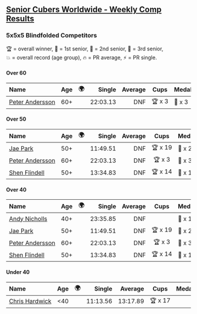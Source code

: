 <style>table {white-space: nowrap;}</style>
<link rel="stylesheet" type="text/css" href="/scw-comp/css/flags.css" />

## [Senior Cubers Worldwide - Weekly Comp Results](/scw-comp/results/)
### 5x5x5 Blindfolded Competitors

<span style="white-space: nowrap;">🏆 = overall winner</span>, <span style="white-space: nowrap;">🥇 = 1st senior</span>, <span style="white-space: nowrap;">🥈 = 2nd senior</span>, <span style="white-space: nowrap;">🥉 = 3rd senior</span>, <span style="white-space: nowrap;">💥 = overall record (age group)</span>, <span style="white-space: nowrap;">🔥 = PR average</span>, <span style="white-space: nowrap;">⚡ = PR single</span>.

#### Over 60

| Name | Age | 🌍 | Single | Average | Cups | Medals | Achievements |
| :-- | :--: | :--: | --: | --: | :--: | :-- | :-- |
| [Peter Andersson](../../persons/peter_andersson/555bf.md) | 60+ | <i class="flag flag-SE" /> | 22:03.13 | DNF | 🏆 x 3 | 🥇 x 3 | 💥 x 3, ⚡ x 3 |

#### Over 50

| Name | Age | 🌍 | Single | Average | Cups | Medals | Achievements |
| :-- | :--: | :--: | --: | --: | :--: | :-- | :-- |
| [Jae Park](../../persons/jae_park/555bf.md) | 50+ | <i class="flag flag-US" /> | 11:49.51 | DNF | 🏆 x 19 | 🥇 x 27 | 💥 x 7, ⚡ x 7 |
| [Peter Andersson](../../persons/peter_andersson/555bf.md) | 60+ | <i class="flag flag-SE" /> | 22:03.13 | DNF | 🏆 x 3 | 🥇 x 3 | 💥 x 3, ⚡ x 3 |
| [Shen Flindell](../../persons/shen_flindell/555bf.md) | 50+ | <i class="flag flag-AU" /> | 13:34.83 | DNF | 🏆 x 14 | 🥇 x 14 | ⚡ x 6 |

#### Over 40

| Name | Age | 🌍 | Single | Average | Cups | Medals | Achievements |
| :-- | :--: | :--: | --: | --: | :--: | :-- | :-- |
| [Andy Nicholls](../../persons/andy_nicholls/555bf.md) | 40+ | <i class="flag flag-GB" /> | 23:35.85 | DNF |  | 🥇 x 1, 🥈 x 2 | ⚡ x 2 |
| [Jae Park](../../persons/jae_park/555bf.md) | 50+ | <i class="flag flag-US" /> | 11:49.51 | DNF | 🏆 x 19 | 🥇 x 27 | 💥 x 7, ⚡ x 7 |
| [Peter Andersson](../../persons/peter_andersson/555bf.md) | 60+ | <i class="flag flag-SE" /> | 22:03.13 | DNF | 🏆 x 3 | 🥇 x 3 | 💥 x 3, ⚡ x 3 |
| [Shen Flindell](../../persons/shen_flindell/555bf.md) | 50+ | <i class="flag flag-AU" /> | 13:34.83 | DNF | 🏆 x 14 | 🥇 x 14 | ⚡ x 6 |

#### Under 40

| Name | Age | 🌍 | Single | Average | Cups | Medals | Achievements |
| :-- | :--: | :--: | --: | --: | :--: | :-- | :-- |
| [Chris Hardwick](../../persons/chris_hardwick/555bf.md) | <40 | <i class="flag flag-US" /> | 11:13.56 | 13:17.89 | 🏆 x 17 |  | 💥 x 5, 🔥 x 3, ⚡ x 3 |


<!-- Global site tag (gtag.js) - Google Analytics -->
<script async src="https://www.googletagmanager.com/gtag/js?id=UA-86348435-3"></script>
<script>window.dataLayer = window.dataLayer || []; function gtag() {dataLayer.push(arguments);} gtag('js', new Date()); gtag('config', 'UA-86348435-3');</script>
